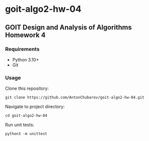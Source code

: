 # goit-algo2-hw-04

## GOIT Design and Analysis of Algorithms Homework 4

### Requirements

- Python 3.10+
- Git

### Usage

Clone this repository:
```shell
git clone https://github.com/AntonChubarov/goit-algo2-hw-04.git
```

Navigate to project directory:
```shell
cd goit-algo2-hw-04
```

Run unit tests:
```shell
python3 -m unittest
```
